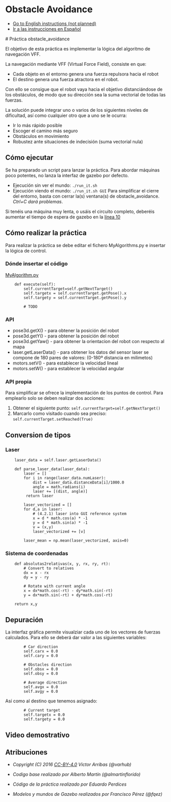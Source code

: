 # Obstacle Avoidance
* [Go to English instructions (not planned)](#english)
* [Ir a las instrucciones en Español](#spanish)

<a name="spanish"/>
# Práctica obstacle_avoidance

El objetivo de esta práctica es implementar la lógica del algoritmo
de navegación VFF.

La navegación mediante VFF (Virtual Force Field), consiste en que:
- Cada objeto en el entorno genera una fuerza repulsora hacia el robot
- El destino genera una fuerza atractora en el robot.

Con ello se consigue que el robot vaya hacia el objetivo distanciándose
de los obstáculos, de modo que su dirección sea la suma vectorial de
todas las fuerzas.

La solución puede integrar uno o varios de los siguientes niveles
de dificultad, así como cualquier otro que a uno se le ocurra:
* Ir lo más rápido posible
* Escoger el camino más seguro
* Obstáculos en movimiento
* Robustez ante situaciones de indecisión (suma vectorial nula)


## Cómo ejecutar
Se ha preparado un script para lanzar la práctica. Para abordar
máquinas poco potentes, no lanza la interfaz de gazebo por defecto.
* Ejecución sin ver el mundo: `./run_it.sh`
* Ejecución viendo el mundo: `./run_it.sh GUI`
Para simplificar el cierre del entorno, basta con cerrar la(s)
ventana(s) de obstacle_avoidance. *Ctrl+C dará problemas*.


Si tenéis una máquina muy lenta, o usáis el circuito completo, deberéis
aumentar el tiempo de espera de gazebo en la [línea 10](run_it.sh#L10)


## Cómo realizar la práctica
Para realizar la práctica se debe editar el fichero MyAlgorithms.py e
insertar la lógica de control.

### Dónde insertar el código
[MyAlgorithm.py](MyAlgorithm.py#L121)
```
    def execute(self):
        self.currentTarget=self.getNextTarget()
        self.targetx = self.currentTarget.getPose().x
        self.targety = self.currentTarget.getPose().y

        # TODO
```

### API
* pose3d.getX() - para obtener la posición del robot
* pose3d.getY() - para obtener la posición del robot
* pose3d.getYaw() - para obtener la orientacion del robot con 
  respecto al mapa
* laser.getLaserData() - para obtener los datos del sensor laser
  se compone de 180 pares de valores: (0-180º distancia en milimetos)
* motors.setV() - para establecer la velocidad lineal
* motors.setW() - para establecer la velocidad angular


### API propia
Para simplificar se ofrece la implementación de los puntos de control.
Para emplearlo solo se deben realizar dos acciones:
1. Obtener el siguiente punto:
   `self.currentTarget=self.getNextTarget()`
2. Marcarlo como visitado cuando sea preciso:
   `self.currentTarget.setReached(True)`


## Conversion de tipos
### Laser
```
    laser_data = self.laser.getLaserData()

    def parse_laser_data(laser_data):
        laser = []
        for i in range(laser_data.numLaser):
            dist = laser_data.distanceData[i]/1000.0
            angle = math.radians(i)
            laser += [(dist, angle)]
         return laser
```

```
        laser_vectorized = []
        for d,a in laser:
            # (4.2.1) laser into GUI reference system
            x = d * math.cos(a) * -1
            y = d * math.sin(a) * -1
            v = (x,y)
            laser_vectorized += [v]

        laser_mean = np.mean(laser_vectorized, axis=0)
```

### Sistema de coordenadas
```
    def absolutas2relativas(x, y, rx, ry, rt):
        # Convert to relatives
        dx = x - rx
        dy = y - ry

        # Rotate with current angle
        x = dx*math.cos(-rt) - dy*math.sin(-rt)
        y = dx*math.sin(-rt) + dy*math.cos(-rt)

	return x,y
```


## Depuración
La interfaz gráfica permite visualziar cada uno de los vectores de
fuerzas calculados. Para ello se deberá dar valor a las siguientes
variables:
```
        # Car direction
        self.carx = 0.0
        self.cary = 0.0

        # Obstacles direction
        self.obsx = 0.0
        self.obsy = 0.0

        # Average direction
        self.avgx = 0.0
        self.avgy = 0.0
```

Así como al destino que tenemos asignado:
```
        # Current target
        self.targetx = 0.0
        self.targety = 0.0
```

## Video demostrativo


## Atribuciones
* *Copyright (C) 2016 [CC-BY-4.0](https://creativecommons.org/licenses/by/4.0/) Victor Arribas (@varhub)*

* *Codigo base realizado por Alberto Martín (@almartinflorido)*
* *Código de la práctica realizado por Eduardo Perdices*
* *Modelos y mundos de Gazebo realizados por Francisco Pérez (@fqez)*

